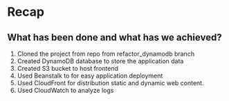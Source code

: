 # Recap

What has been done and what has we achieved?
--------
1. Cloned the project from repo from refactor_dynamodb branch
2. Created DynamoDB database to store the application data   
3. Created S3 bucket to host frontend
5. Used Beanstalk to for easy application deployment
6. Used CloudFront for distribution static and dynamic web content.
7. Used CloudWatch to analyze logs
